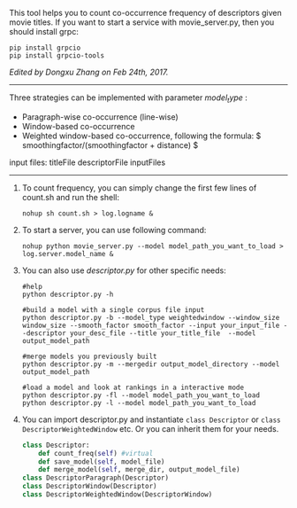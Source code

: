 
This tool helps you to count co-occurrence frequency of descriptors given movie titles.
If you want to start a service with movie_server.py, then you should install grpc: 
```shell
pip install grpcio
pip install grpcio-tools
```
*Edited by Dongxu Zhang on Feb 24th, 2017.*

----
Three strategies can be implemented with parameter $model_type$ : 
* Paragraph-wise co-occurrence (line-wise)
* Window-based co-occurrence
* Weighted window-based co-occurrence, following the formula: $ smoothingfactor/(smoothingfactor + distance) $

input files:  titleFile descriptorFile inputFiles

----

1. To count frequency, you can simply change the first few lines of count.sh and run the shell:

   ```shell
   nohup sh count.sh > log.logname &
   ```
2. To start a server, you can use following command:
   ```shell
   nohup python movie_server.py --model model_path_you_want_to_load > log.server.model_name &
   ```

3. You can also use *descriptor.py* for other specific needs:

   ```shell
   #help
   python descriptor.py -h

   #build a model with a single corpus file input
   python descriptor.py -b --model_type weightedwindow --window_size window_size --smooth_factor smooth_factor --input your_input_file --descriptor your_desc_file --title your_title_file  --model output_model_path

   #merge models you previously built
   python descriptor.py -m --mergedir output_model_directory --model output_model_path 

   #load a model and look at rankings in a interactive mode
   python descriptor.py -fl --model model_path_you_want_to_load 
   python descriptor.py -l --model model_path_you_want_to_load 
   ```

4. You can import descriptor.py and instantiate `class Descriptor` or `class DescriptorWeightedWindow`  etc. Or you can inherit them for your needs.

   ```python
   class Descriptor:
       def count_freq(self) #virtual
       def save_model(self, model_file)
       def merge_model(self, merge_dir, output_model_file)
   class DescriptorParagraph(Descriptor)
   class DescriptorWindow(Descriptor)
   class DescriptorWeightedWindow(DescriptorWindow)
   ```

   ​
